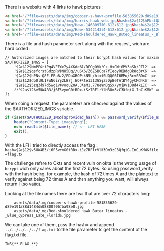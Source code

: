 There is a website with 4 links to hawk pictures :

```html
<a href="/?file=assets/data/img/cooper-s-hawk-profile-583855629-d89e191a88d1484db08800f067ba98e8.jpg&hash=$2a$12$NmPFGriPq4VEFdx7y4XKde67/DFQgQVk/Cz.HxGWi0PV3aSk/JT12">Hawk1</a>
<a href="/?file=assets/data/img/harris_hawk_web.jpg&hash=$2a$12$hPNstQ8F.EBu8z2/EDaXROPakN5L/hix0SUQQG6I6RPu/BcvSBDmC">Hawk2</a>
<a href="/?file=assets/data/img/Hawk-146809760-612x612.jpg&hash=$2a$12$dp0lDL1FuN6irg2LB7j.EOFKte1313GSgz5DpBeTAtBY4gyCMd4KS">Hawk3</a>
<a href="/?file=assets/data/img/Hawk-534214314-612x612.jpg&hash=$2a$12$5zq3d97d5wg1vUvoquZOA.JAeM1.778eWnDgSx/ymj9v1D8d4kLEC">Hawk4</a>
<a href="/?file=assets/data/img/Red-shouldered_Hawk_Buteo_lineatus_-_Blue_Cypress_Lake_Florida.jpg&hash=$2a$12$qsfcrstGdzpRVDNH5Dq//uSK6/Z6ZSBCca7fIeoyRBBdgQk8q3rX6">Hawk5</a>
```

There is a file and hash parameter sent along with the request, wich are hard coded :

```html
// Authorized images are matched to their bcrypt hash values for maximum security
$AUTHORIZED_IMGS = [
    '$2a$12$NmPFGriPq4VEFdx7y4XKde67/DFQgQVk/Cz.HxGWi0PV3aSk/JT12' => 'assets/data/img/cooper-s-hawk-profile-583855629-d89e191a88d1484db08800f067ba98e8.jpg',
    '$2a$12$qsfcrstGdzpRVDNH5Dq//uSK6/Z6ZSBCca7fIeoyRBBdgQk8q3rX6' => 'assets/data/img/Red-shouldered_Hawk_Buteo_lineatus_-_Blue_Cypress_Lake_Florida.jpg',
    '$2a$12$hPNstQ8F.EBu8z2/EDaXROPakN5L/hix0SUQQG6I6RPu/BcvSBDmC' => 'assets/data/img/harris_hawk_web.jpg',
    '$2a$12$dp0lDL1FuN6irg2LB7j.EOFKte1313GSgz5DpBeTAtBY4gyCMd4KS' => 'assets/data/img/Hawk-146809760-612x612.jpg',
    '$2a$12$5zq3d97d5wg1vUvoquZOA.JAeM1.778eWnDgSx/ymj9v1D8d4kLEC' => 'assets/data/img/Hawk-534214314-612x612.jpg', 
    //'$2a$12$v5UW4B3/j6F5vymG0tRDx.iSz7RFlrVlH3Om3zC3QfqiG.InCuKMW' => 'flag.txt'
];
```

When doing a request, the parameters are checked against the values of the $AUTHORIZED_IMGS variable.

```php
if (isset($AUTHORIZED_IMGS[$provided_hash]) && password_verify($file_name, $provided_hash)) {
    header("Content-Type: image/png");
    echo readfile($file_name); // <-- LFI HERE
    exit();
}
```

With the LFI i tried to directly access the flag : `hash=$2a$12$v5UW4B3/j6F5vymG0tRDx.iSz7RFlrVlH3Om3zC3QfqiG.InCuKMW&file=flag.tx`

The challenge refere to Okta and recent vuln on okta is the wrong usage of `bcrypt` wich only cares about the first 72 bytes. 
So using password_verify with the hash being, for example, the hash of 72 times A and the plaintext to verify against being 72 times A and then anything you want, will always return 1 (so valid). 

Looking at the file names there are two that are over 72 characters long:

```
    assets/data/img/cooper-s-hawk-profile-583855629-d89e191a88d1484db08800f067ba98e8.jpg
    assets/data/img/Red-shouldered_Hawk_Buteo_lineatus_-_Blue_Cypress_Lake_Florida.jpg
```

We can take one of them, pass the hash=<hash> and append `../../../../../flag.txt` to the file parameter to get the content of the flag.txt file.

`INS{**_FLAG_**}`
